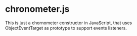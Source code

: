 chronometer.js
==============

This is just a chornometer constructor in JavaScript, that uses ObjectEventTarget as prototype to support events listeners.
